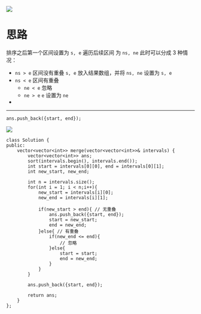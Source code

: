 ![](FigureBed%20🌄/Pasted/Pasted%20image%2020220601144413.png)

# 思路

排序之后第一个区间设置为 `s, e`
遍历后续区间 为 `ns, ne`
此时可以分成 3 种情况：
- `ns > e` 区间没有重叠 `s, e` 放入结果数组，并将 `ns, ne` 设置为 `s, e`
- `ns < e` 区间有重叠
    - `ne < e` 忽略
    - `ne > e` `e` 设置为 `ne`
- 
---

`ans.push_back({start, end});`

![](FigureBed%20🌄/Pasted/Pasted%20image%2020220601144353.png)


```
class Solution {
public:
    vector<vector<int>> merge(vector<vector<int>>& intervals) {
        vector<vector<int>> ans;
        sort(intervals.begin(), intervals.end());
        int start = intervals[0][0], end = intervals[0][1];
        int new_start, new_end;

        int n = intervals.size();
        for(int i = 1; i < n;i++){
            new_start = intervals[i][0];
            new_end = intervals[i][1];

            if(new_start > end){ // 无重叠
                ans.push_back({start, end});
                start = new_start;
                end = new_end;
            }else{ // 有重叠
                if(new_end <= end){
                    // 忽略
                }else{
                    start = start;
                    end = new_end;
                }
            }
        }

        ans.push_back({start, end});
        
        return ans;
    }
};
```
